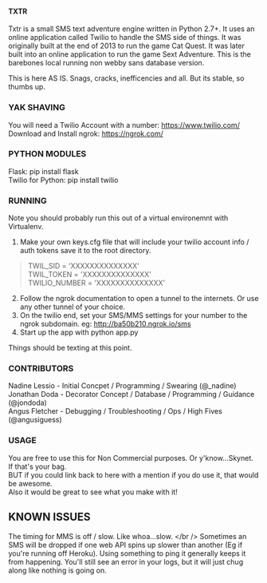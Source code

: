 #### TXTR ############################################

Txtr is a small SMS text adventure engine written in Python 2.7+. It uses an online application called Twilio to handle the SMS side of things. 
It was originally built at the end of 2013 to run the game Cat Quest. It was later built into an online application to run the game Sext Adventure. 
This is the barebones local running non webby sans database version. <br />

This is here AS IS. Snags, cracks, inefficencies and all. But its stable, so thumbs up. 

### YAK SHAVING ###############################################

You will need a Twilio Account with a number: https://www.twilio.com/ <br />
Download and Install ngrok:  https://ngrok.com/ <br />

### PYTHON MODULES ###############################################

Flask: pip install flask <br />
Twilio for Python: pip install twilio <br />

### RUNNING ###############################################

Note you should probably run this out of a virtual environemnt with Virtualenv. 

1) Make your own keys.cfg file that will include your twilio account info / auth tokens save it to the root directory.<br />

<blockquote>
TWIL_SID = 'XXXXXXXXXXXXXX' <br />
TWIL_TOKEN = 'XXXXXXXXXXXXXX' <br />
TWILIO_NUMBER = 'XXXXXXXXXXXXXX' <br />
</blockquote>

2) Follow the ngrok documentation to open a tunnel to the internets. Or use any other tunnel of your choice.<br />
3) On the twilio end, set your SMS/MMS settings for your number to the ngrok subdomain. eg: http://ba50b210.ngrok.io/sms <br />
4) Start up the app with python app.py<br />

Things should be texting at this point.<br />

### CONTRIBUTORS ####################################

Nadine Lessio - Initial Concpet / Programming / Swearing (@_nadine)  <br />
Jonathan Doda - Decorator Concept / Database / Programming / Guidance (@jondoda) <br />
Angus Fletcher - Debugging / Troubleshooting / Ops / High Fives (@angusiguess) <br />

### USAGE ####################################

You are free to use this for Non Commercial purposes. Or y'know...Skynet. If that's your bag. <br />
BUT if you could link back to here with a mention if you do use it, that would be awesome. <br />
Also it would be great to see what you make with it!<br />

## KNOWN ISSUES ####################################
The timing for MMS is off / slow. Like whoa...slow. </br />
Sometimes an SMS will be dropped if one web API spins up slower than another (Eg if you're running off Heroku). Using something to ping it generally keeps it from happening. You'll still see an error in your logs, but it will just chug along like nothing is going on. 

